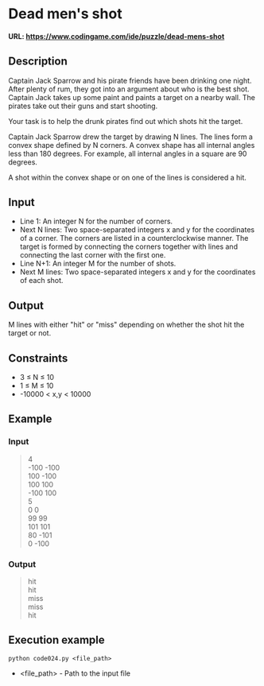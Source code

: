 # Dead men's shot

#### URL: https://www.codingame.com/ide/puzzle/dead-mens-shot

## Description
Captain Jack Sparrow and his pirate friends have been drinking one
night. After plenty of rum, they got into an argument about who is the
best shot. Captain Jack takes up some paint and paints a target on a
nearby wall. The pirates take out their guns and start shooting.

Your task is to help the drunk pirates find out which shots hit the
target.

Captain Jack Sparrow drew the target by drawing N lines. The lines form
a convex shape defined by N corners. A convex shape has all internal
angles less than 180 degrees. For example, all internal angles in a
square are 90 degrees.

A shot within the convex shape or on one of the lines is considered
a hit.

## Input
- Line 1: An integer N for the number of corners.
- Next N lines: Two space-separated integers x and y for the coordinates
of a corner. The corners are listed in a counterclockwise manner. The
target is formed by connecting the corners together with lines and
connecting the last corner with the first one.
- Line N+1: An integer M for the number of shots.
- Next M lines: Two space-separated integers x and y for the coordinates
of each shot.

## Output
M lines with either "hit" or "miss" depending on whether the shot hit
the target or not.

## Constraints
- 3 ≤ N ≤ 10
- 1 ≤ M ≤ 10
- -10000 < x,y < 10000

## Example
### Input
> 4\
-100 -100\
100 -100\
100 100\
-100 100\
5\
0 0\
99 99\
101 101\
80 -101\
0 -100

### Output
> hit\
hit\
miss\
miss\
hit

## Execution example
```
python code024.py <file_path>
```

- <file_path> - Path to the input file
